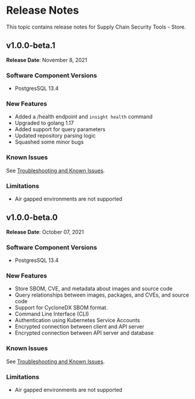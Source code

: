 # Release Notes

This topic contains release notes for Supply Chain Security Tools - Store.


## v1.0.0-beta.1

**Release Date**: November 8, 2021

### Software Component Versions

* PostgresSQL 13.4

### New Features

* Added a /health endpoint and `insight health` command
* Upgraded to golang 1.17
* Added support for query parameters
* Updated repository parsing logic
* Squashed some minor bugs

### Known Issues

See [Troubleshooting and Known Issues](known_issues.md).

### Limitations

- Air gapped environments are not supported

## v1.0.0-beta.0

**Release Date**: October 07, 2021

### Software Component Versions

* PostgresSQL 13.4

### New Features

* Store SBOM, CVE, and metadata about images and source code
* Query relationships between images, packages, and CVEs, and source code
* Support for CycloneDX SBOM format.
* Command Line Interface (CLI)
* Authentication using Kubernetes Service Accounts
* Encrypted connection between client and API server
* Encrypted connection between API server and database

### Known Issues

See [Troubleshooting and Known Issues](known_issues.md).

### Limitations

- Air gapped environments are not supported